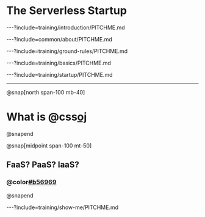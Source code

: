 # The Serverless Startup

---?include=training/introduction/PITCHME.md

---?include=common/about/PITCHME.md

---?include=training/ground-rules/PITCHME.md

---?include=training/basics/PITCHME.md

---?include=training/startup/PITCHME.md


---
@snap[north span-100 mb-40]
# What is @css[oj](Serverless?)
@snapend

@snap[midpoint span-100 mt-50]
## FaaS? PaaS? IaaS?
### @color[#b56969](Huh?!)
@snapend

---?include=training/show-me/PITCHME.md